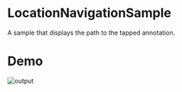 # LocationNavigationSample
A sample that displays the path to the tapped annotation.

# Demo
![output](https://user-images.githubusercontent.com/67818255/133890338-d8a20ffd-7890-43cd-9cdc-461dca0fe22b.gif)
